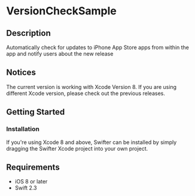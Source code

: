 # VersionCheckSample
## Description
Automatically check for updates to iPhone App Store apps from within the app and notify users about the new release

## Notices
The current version is working with Xcode Version 8. If you are using different Xcode version, please check out the previous releases.

## Getting Started
### Installation
If you're using Xcode 8 and above, Swifter can be installed by simply dragging the Swifter Xcode project into your own project.

## Requirements
  - iOS 8 or later
  - Swift 2.3
